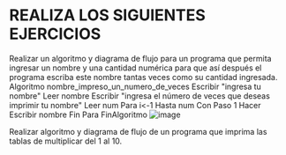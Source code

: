 # REALIZA LOS SIGUIENTES EJERCICIOS

Realizar un algoritmo y diagrama de flujo para un programa que permita ingresar un nombre y una cantidad numérica para que así después el programa escriba este nombre tantas veces como su cantidad ingresada.
Algoritmo nombre_impreso_un_numero_de_veces
	Escribir "ingresa tu nombre"
	Leer nombre
	Escribir "ingresa el número de veces que deseas imprimir tu nombre"
	Leer num
	Para i<-1 Hasta num Con Paso 1 Hacer
	Escribir nombre
	Fin Para
	FinAlgoritmo
![image](https://user-images.githubusercontent.com/101481278/161852922-88684cd1-fee8-48a4-9a26-1db98e1025d3.png)



Realizar algoritmo y diagrama de flujo de un programa que imprima las tablas de multiplicar del 1 al 10.






